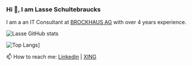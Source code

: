 ### Hi 👋, I am Lasse Schultebraucks

I am a an IT Consultant at [BROCKHAUS AG](https://www.brockhaus-ag.de/) with over 4 years experience.

![Lasse GitHub stats](https://github-readme-stats.vercel.app/api?username=lschultebraucks&show_icons=true&theme=dark)

![Top Langs](https://github-readme-stats.vercel.app/api/top-langs/?username=lschultebraucks&hide=jupyter%20notebook&theme=dark)]

📫 How to reach me: [Linkedin](https://www.linkedin.com/in/lasse-schultebraucks-407b54175/) | [XING](https://www.xing.com/profile/Lasse_Schultebraucks/) 
